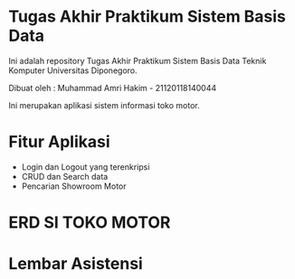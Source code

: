 # Tugas Akhir Praktikum Sistem Basis Data
Ini adalah repository Tugas Akhir Praktikum Sistem Basis Data Teknik Komputer Universitas Diponegoro.

Dibuat oleh :
Muhammad Amri Hakim - 21120118140044

Ini merupakan aplikasi sistem informasi toko motor.

# Fitur Aplikasi
- Login dan Logout yang terenkripsi
- CRUD dan Search data
- Pencarian Showroom Motor

# ERD SI TOKO MOTOR

# Lembar Asistensi
